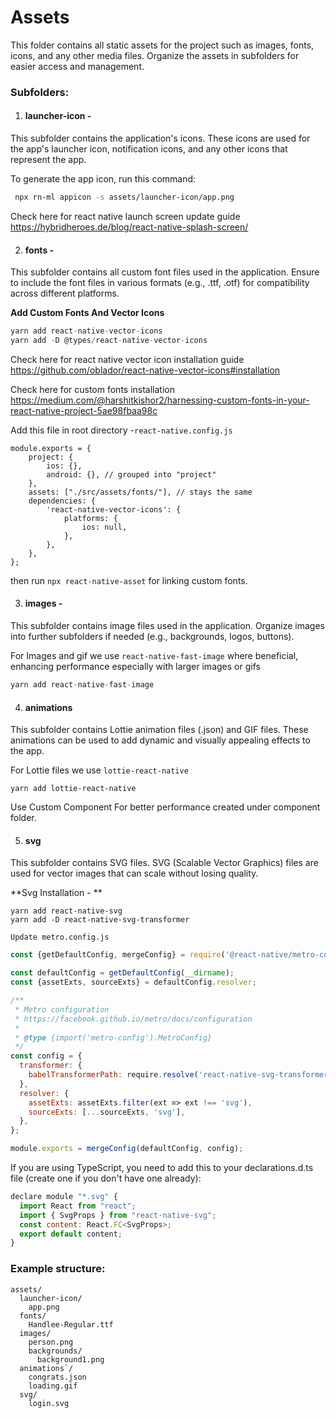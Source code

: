 # Assets

This folder contains all static assets for the project such as images, fonts, icons, and any other media files. Organize the assets in subfolders for easier access and management.

### Subfolders:

1. #### **launcher-icon** -

This subfolder contains the application's icons. These icons are used for the app's launcher icon, notification icons, and any other icons that represent the app.

To generate the app icon, run this command:

```sh
 npx rn-ml appicon -s assets/launcher-icon/app.png
```

Check here for react native launch screen update guide
https://hybridheroes.de/blog/react-native-splash-screen/

2. #### **fonts** -

This subfolder contains all custom font files used in the application. Ensure to include the font files in various formats (e.g., .ttf, .otf) for compatibility across different platforms.

**Add Custom Fonts And Vector Icons**

```javascript
yarn add react-native-vector-icons
yarn add -D @types/react-native-vector-icons
```

Check here for react native vector icon installation guide
https://github.com/oblador/react-native-vector-icons#installation

Check here for custom fonts installation
https://medium.com/@harshitkishor2/harnessing-custom-fonts-in-your-react-native-project-5ae98fbaa98c

Add this file in root directory -`react-native.config.js`

    module.exports = {
        project: {
            ios: {},
            android: {}, // grouped into "project"
        },
        assets: ["./src/assets/fonts/"], // stays the same
        dependencies: {
            'react-native-vector-icons': {
                platforms: {
                    ios: null,
                },
            },
        },
    };

then run `npx react-native-asset` for linking custom fonts.

3. #### **images** -

This subfolder contains image files used in the application. Organize images into further subfolders if needed (e.g., backgrounds, logos, buttons).

For Images and gif we use `react-native-fast-image` where beneficial, enhancing performance especially with larger images or gifs

```javascript
yarn add react-native-fast-image
```

4. #### **animations**

This subfolder contains Lottie animation files (.json) and GIF files. These animations can be used to add dynamic and visually appealing effects to the app.

For Lottie files we use `lottie-react-native`

    yarn add lottie-react-native

Use Custom Component For better performance created under component folder.

5. #### **svg**

This subfolder contains SVG files. SVG (Scalable Vector Graphics) files are used for vector images that can scale without losing quality.

**Svg Installation - **

    yarn add react-native-svg
    yarn add -D react-native-svg-transformer

`Update metro.config.js`

```javascript
const {getDefaultConfig, mergeConfig} = require('@react-native/metro-config');

const defaultConfig = getDefaultConfig(__dirname);
const {assetExts, sourceExts} = defaultConfig.resolver;

/**
 * Metro configuration
 * https://facebook.github.io/metro/docs/configuration
 *
 * @type {import('metro-config').MetroConfig}
 */
const config = {
  transformer: {
    babelTransformerPath: require.resolve('react-native-svg-transformer'),
  },
  resolver: {
    assetExts: assetExts.filter(ext => ext !== 'svg'),
    sourceExts: [...sourceExts, 'svg'],
  },
};

module.exports = mergeConfig(defaultConfig, config);
```

If you are using TypeScript, you need to add this to your declarations.d.ts file (create one if you don't have one already):

```javascript
declare module "*.svg" {
  import React from "react";
  import { SvgProps } from "react-native-svg";
  const content: React.FC<SvgProps>;
  export default content;
}
```

### Example structure:

    assets/
      launcher-icon/
        app.png
      fonts/
        Handlee-Regular.ttf
      images/
        person.png
        backgrounds/
          background1.png
      animations`/
        congrats.json
        loading.gif
      svg/
        login.svg

